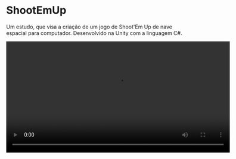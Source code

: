 # ShootEmUp



Um estudo, que visa a criação de um jogo de 
Shoot'Em Up de nave espacial para computador.
Desenvolvido na Unity com a linguagem C#.


<p align="middle">
  <video controls width="600">
        <source src="https://github.com/jpramosjp/ShootEmUp/assets/61604869/611792a9-ac71-44dc-82b6-22586ea1ae0c" type="video/mp4">
    </video>
</p>


